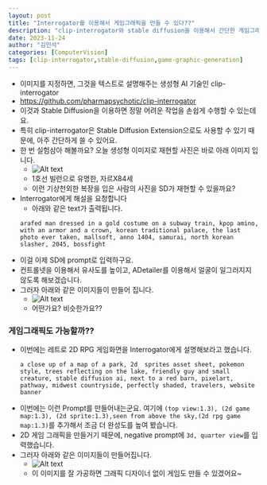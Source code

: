 ```yaml
---
layout: post
title: "Interrogator를 이용해서 게임그래픽을 만들 수 있다??"
description: "clip-interrogator와 stable diffusion을 이용해서 간단한 게임그래픽 이미지를 만들어 보겠습니다"
date: 2023-11-24
author: "김민석"
categories: [ComputerVision]
tags: [clip-interrogator,stable-diffusion,game-graphic-generation]
---
```

- 이미지를 지정하면, 그것을 텍스트로 설명해주는 생성형 AI 기술인 clip-interrogator
- https://github.com/pharmapsychotic/clip-interrogator
- 이것과 Stable Diffusion을 이용하면 정말 어려운 작업을 손쉽게 수행할 수 있는데요.
- 특히 clip-interrogator은 Stable Diffusion Extension으로도 사용할 수 있기 때문에, 아주 간단하게 쓸 수 있어요.
- 한 번 실험삼아 해볼까요? 오늘 생성형 이미지로 재현할 사진은 바로 아래 이미지 입니다.
  - ![Alt text](https://reddol18.github.io/dev5min/images/20231130/image.png)
  - 1호선 빌런으로 유명한, 자르X84세
  - 이런 기상천외한 복장을 입은 사람의 사진을 SD가 재현할 수 있을까요?
- Interrogator에게 해설을 요청합니다
    - 아래와 같은 text가 출력됩니다.
    ```
    arafed man dressed in a gold costume on a subway train, kpop amino, with an armor and a crown, korean traditional palace, the last photo ever taken, mallsoft, anno 1404, samurai, north korean slasher, 2045, bossfight
    ```
- 이걸 이제 SD에 prompt로 입력하구요.
- 컨트롤넷을 이용해서 유사도를 높이고, ADetailer를 이용해서 얼굴이 일그러지지 않도록 해보겠습니다.
- 그러자 아래와 같은 이미지들이 만들어 집니다.
  - ![Alt text](https://reddol18.github.io/dev5min/images/20231130/image2.png)
  - 어떤가요? 비슷한가요??

### 게임그래픽도 가능할까??
- 이번에는 레트로 2D RPG 게임화면을 Interrogator에게 설명해보라고 했습니다.
    ```
    a close up of a map of a park, 2d  sprites asset sheet, pokemon style, trees reflecting on the lake, friendly guy and small creature, stable diffusion ai, next to a red barn, pixelart, pathway, midwest countryside, perfectly shaded, travelers, website banner
    ``` 
- 이번에는 이런 Prompt를 만들어내는군요. 여기에 ``(top view:1.3), (2d game map:1.3), (2d sprite:1.3),seen from above the sky,(2d rpg game map:1.3)``를 추가해서 조금 더 완성도를 높여 봤습니다.    
- 2D 게임 그래픽을 만들거기 때문에, negative prompt에 ``3d, quarter view``를 입력했습니다.
- 그러자 아래와 같은 이미지들이 만들어집니다.
  - ![Alt text](https://reddol18.github.io/dev5min/images/20231130/image3.png)
  - 이 이미지를 잘 가공하면 그래픽 디자이너 없이 게임도 만들 수 있겠어요~